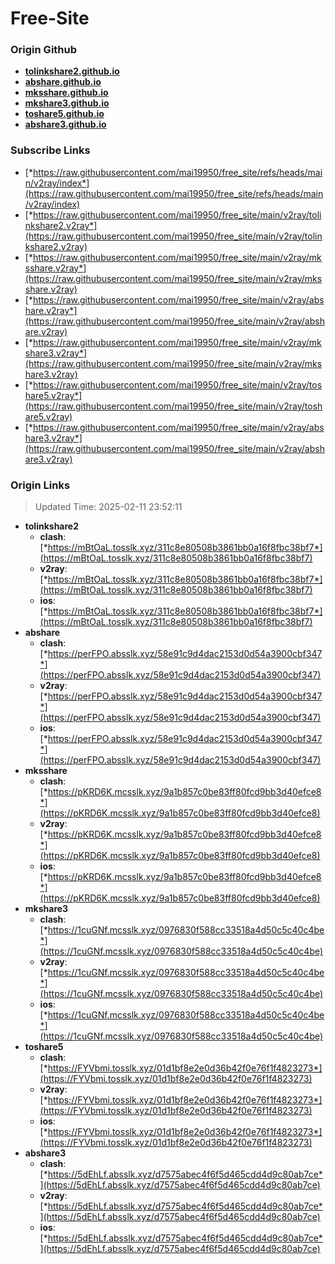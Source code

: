 # Free-Site

### Origin Github

- [**tolinkshare2.github.io**](https://github.com/tolinkshare2/tolinkshare2.github.io)
- [**abshare.github.io**](https://github.com/abshare/abshare.github.io)
- [**mksshare.github.io**](https://github.com/mksshare/mksshare.github.io)
- [**mkshare3.github.io**](https://github.com/mkshare3/mkshare3.github.io)
- [**toshare5.github.io**](https://github.com/toshare5/toshare5.github.io)
- [**abshare3.github.io**](https://github.com/abshare3/abshare3.github.io)

### Subscribe Links

- [*https://raw.githubusercontent.com/mai19950/free_site/refs/heads/main/v2ray/index*](https://raw.githubusercontent.com/mai19950/free_site/refs/heads/main/v2ray/index)
- [*https://raw.githubusercontent.com/mai19950/free_site/main/v2ray/tolinkshare2.v2ray*](https://raw.githubusercontent.com/mai19950/free_site/main/v2ray/tolinkshare2.v2ray)
- [*https://raw.githubusercontent.com/mai19950/free_site/main/v2ray/mksshare.v2ray*](https://raw.githubusercontent.com/mai19950/free_site/main/v2ray/mksshare.v2ray)
- [*https://raw.githubusercontent.com/mai19950/free_site/main/v2ray/abshare.v2ray*](https://raw.githubusercontent.com/mai19950/free_site/main/v2ray/abshare.v2ray)
- [*https://raw.githubusercontent.com/mai19950/free_site/main/v2ray/mkshare3.v2ray*](https://raw.githubusercontent.com/mai19950/free_site/main/v2ray/mkshare3.v2ray)
- [*https://raw.githubusercontent.com/mai19950/free_site/main/v2ray/toshare5.v2ray*](https://raw.githubusercontent.com/mai19950/free_site/main/v2ray/toshare5.v2ray)
- [*https://raw.githubusercontent.com/mai19950/free_site/main/v2ray/abshare3.v2ray*](https://raw.githubusercontent.com/mai19950/free_site/main/v2ray/abshare3.v2ray)

### Origin Links

> Updated Time: 2025-02-11 23:52:11

- **tolinkshare2**
  - **clash**: [*https://mBtOaL.tosslk.xyz/311c8e80508b3861bb0a16f8fbc38bf7*](https://mBtOaL.tosslk.xyz/311c8e80508b3861bb0a16f8fbc38bf7)
  - **v2ray**: [*https://mBtOaL.tosslk.xyz/311c8e80508b3861bb0a16f8fbc38bf7*](https://mBtOaL.tosslk.xyz/311c8e80508b3861bb0a16f8fbc38bf7)
  - **ios**: [*https://mBtOaL.tosslk.xyz/311c8e80508b3861bb0a16f8fbc38bf7*](https://mBtOaL.tosslk.xyz/311c8e80508b3861bb0a16f8fbc38bf7)
- **abshare**
  - **clash**: [*https://perFPO.absslk.xyz/58e91c9d4dac2153d0d54a3900cbf347*](https://perFPO.absslk.xyz/58e91c9d4dac2153d0d54a3900cbf347)
  - **v2ray**: [*https://perFPO.absslk.xyz/58e91c9d4dac2153d0d54a3900cbf347*](https://perFPO.absslk.xyz/58e91c9d4dac2153d0d54a3900cbf347)
  - **ios**: [*https://perFPO.absslk.xyz/58e91c9d4dac2153d0d54a3900cbf347*](https://perFPO.absslk.xyz/58e91c9d4dac2153d0d54a3900cbf347)
- **mksshare**
  - **clash**: [*https://pKRD6K.mcsslk.xyz/9a1b857c0be83ff80fcd9bb3d40efce8*](https://pKRD6K.mcsslk.xyz/9a1b857c0be83ff80fcd9bb3d40efce8)
  - **v2ray**: [*https://pKRD6K.mcsslk.xyz/9a1b857c0be83ff80fcd9bb3d40efce8*](https://pKRD6K.mcsslk.xyz/9a1b857c0be83ff80fcd9bb3d40efce8)
  - **ios**: [*https://pKRD6K.mcsslk.xyz/9a1b857c0be83ff80fcd9bb3d40efce8*](https://pKRD6K.mcsslk.xyz/9a1b857c0be83ff80fcd9bb3d40efce8)
- **mkshare3**
  - **clash**: [*https://1cuGNf.mcsslk.xyz/0976830f588cc33518a4d50c5c40c4be*](https://1cuGNf.mcsslk.xyz/0976830f588cc33518a4d50c5c40c4be)
  - **v2ray**: [*https://1cuGNf.mcsslk.xyz/0976830f588cc33518a4d50c5c40c4be*](https://1cuGNf.mcsslk.xyz/0976830f588cc33518a4d50c5c40c4be)
  - **ios**: [*https://1cuGNf.mcsslk.xyz/0976830f588cc33518a4d50c5c40c4be*](https://1cuGNf.mcsslk.xyz/0976830f588cc33518a4d50c5c40c4be)
- **toshare5**
  - **clash**: [*https://FYVbmi.tosslk.xyz/01d1bf8e2e0d36b42f0e76f1f4823273*](https://FYVbmi.tosslk.xyz/01d1bf8e2e0d36b42f0e76f1f4823273)
  - **v2ray**: [*https://FYVbmi.tosslk.xyz/01d1bf8e2e0d36b42f0e76f1f4823273*](https://FYVbmi.tosslk.xyz/01d1bf8e2e0d36b42f0e76f1f4823273)
  - **ios**: [*https://FYVbmi.tosslk.xyz/01d1bf8e2e0d36b42f0e76f1f4823273*](https://FYVbmi.tosslk.xyz/01d1bf8e2e0d36b42f0e76f1f4823273)
- **abshare3**
  - **clash**: [*https://5dEhLf.absslk.xyz/d7575abec4f6f5d465cdd4d9c80ab7ce*](https://5dEhLf.absslk.xyz/d7575abec4f6f5d465cdd4d9c80ab7ce)
  - **v2ray**: [*https://5dEhLf.absslk.xyz/d7575abec4f6f5d465cdd4d9c80ab7ce*](https://5dEhLf.absslk.xyz/d7575abec4f6f5d465cdd4d9c80ab7ce)
  - **ios**: [*https://5dEhLf.absslk.xyz/d7575abec4f6f5d465cdd4d9c80ab7ce*](https://5dEhLf.absslk.xyz/d7575abec4f6f5d465cdd4d9c80ab7ce)
